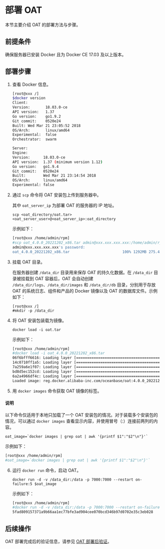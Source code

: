 # 部署 OAT

本节主要介绍 OAT 的部署方法与步骤。

## 前提条件

确保服务器已安装 Docker 且为 Docker CE 17.03 及以上版本。

## 部署步骤

1. 查看 Docker 信息。

   ```bash
   [root@xxx /]
   $docker version
   Client:
   Version:       18.03.0-ce
   API version:   1.37
   Go version:    go1.9.2
   Git commit:    0520e24
   Built: Wed Mar 21 23:05:52 2018
   OS/Arch:       linux/amd64
   Experimental:  false
   Orchestrator:  swarm

   Server:
   Engine:
   Version:      18.03.0-ce
   API version:  1.37 (minimum version 1.12)
   Go version:   go1.9.4
   Git commit:   0520e24
   Built:        Wed Mar 21 23:14:54 2018
   OS/Arch:      linux/amd64
   Experimental: false
   ```

2. 通过 `scp` 命令将 OAT 安装包上传到服务器中。

   其中 `oat_server_ip` 为部署 OAT 的服务器的 IP 地址。

   ```shell
   scp <oat_directory/oat.tar> <oat_server_user>@<oat_server_ip>:oat_directory
   ```

   示例如下：

   ```bash
   [root@xxx /home/admin/rpm]
   #scp oat_4.0.0_20221202_x86.tar admin@xxx.xxx.xxx.xxx:/home/admin/rpm
   admin@xxx.xxx.xxx.xxx's password:
   oat_4.0.0_20221202_x86.tar                        100% 1292MB 275.4MB/s   00:04
   ```

3. 挂载 OAT 目录。

   在服务器创建 `/data_dir` 目录用来保存 OAT 的持久化数据。在 `/data_dir` 目录被挂载到 OAT 容器后，OAT 会自动创建 `/data_dir/logs`、`/data_dir/images` 和 `/data_dir/db` 目录，分别用于存放 OAT 的系统日志、组件和产品的 Docker 镜像以及 OAT 的数据库文件。示例如下：

   ```shell
   [root@xxx /]
   #mkdir -p /data_dir
   ```

4. 将 OAT 安装包装载为镜像。

   ```shell
   docker load -i oat.tar
   ```

   示例如下：

   ```bash
   [root@xxx /home/admin/rpm]
   #docker load -i oat_4.0.0_20221202_x86.tar
   06f6bfff6616: Loading layer [==================================================>]  230.8MB/230.8MB
   14c0710ff1a5: Loading layer [==================================================>]  418.5MB/418.5MB
   7a259a6e1f07: Loading layer [==================================================>]   5.12kB/5.12kB
   bd8d5ec152cd: Loading layer [==================================================>]  365.6MB/365.6MB
   6a2a4966df4c: Loading layer [==================================================>]  339.5MB/339.5MB
   Loaded image: reg.docker.alibaba-inc.com/oceanbase/oat:4.0.0_20221202_x86
   ```

5. 用 `docker images` 命令获取 OAT 镜像的标签。

  <main id="notice" type='explain'>
    <h4>说明</h4>
    <p>以下命令仅适用于本地只加载了一个 OAT 安装包的情况。对于装载多个安装包的情况，可以通过 <code>docker images</code> 查看显示内容，并使用冒号（:）连接前两列的内容。</p>
  </main>

   ```shell
   oat_image=`docker images | grep oat | awk '{printf $1":"$2"\n"}'`
   ```

   示例如下：

   ```bash
   [root@xxx /home/admin/rpm]
   #oat_image=`docker images | grep oat | awk '{printf $1":"$2"\n"}'`
   ```

6. 运行 `docker run` 命令，启动 OAT。

   ```shell
   docker run -d -v /data_dir:/data -p 7000:7000 --restart on-failure:5 $oat_image
   ```

   示例如下：

   ```bash
   [root@xxx /home/admin/rpm]
   #docker run -d -v /data_dir:/data -p 7000:7000 --restart on-failure:5 `docker images | grep oat | awk '{printf $1":"$2"\n"}'`
   5fad809157371a9b66aa1ec77bfe3ad904cee070bcd346b97d0702e35c3eb028
   ```

## 后续操作

OAT 部署完成后的验证信息，请参见 [OAT 部署后验证](2.verify-after-deployment-oat-graphical.md)。
